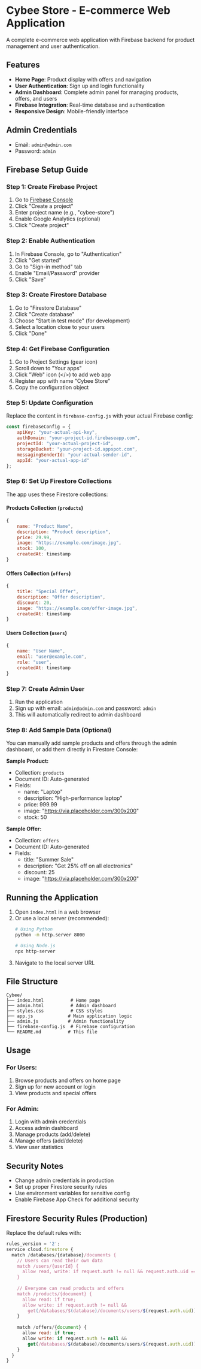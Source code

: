 # Cybee Store - E-commerce Web Application

A complete e-commerce web application with Firebase backend for product management and user authentication.

## Features

- **Home Page**: Product display with offers and navigation
- **User Authentication**: Sign up and login functionality
- **Admin Dashboard**: Complete admin panel for managing products, offers, and users
- **Firebase Integration**: Real-time database and authentication
- **Responsive Design**: Mobile-friendly interface

## Admin Credentials
- Email: `admin@admin.com`
- Password: `admin`

## Firebase Setup Guide

### Step 1: Create Firebase Project
1. Go to [Firebase Console](https://console.firebase.google.com/)
2. Click "Create a project"
3. Enter project name (e.g., "cybee-store")
4. Enable Google Analytics (optional)
5. Click "Create project"

### Step 2: Enable Authentication
1. In Firebase Console, go to "Authentication"
2. Click "Get started"
3. Go to "Sign-in method" tab
4. Enable "Email/Password" provider
5. Click "Save"

### Step 3: Create Firestore Database
1. Go to "Firestore Database"
2. Click "Create database"
3. Choose "Start in test mode" (for development)
4. Select a location close to your users
5. Click "Done"

### Step 4: Get Firebase Configuration
1. Go to Project Settings (gear icon)
2. Scroll down to "Your apps"
3. Click "Web" icon (</>) to add web app
4. Register app with name "Cybee Store"
5. Copy the configuration object

### Step 5: Update Configuration
Replace the content in `firebase-config.js` with your actual Firebase config:

```javascript
const firebaseConfig = {
    apiKey: "your-actual-api-key",
    authDomain: "your-project-id.firebaseapp.com",
    projectId: "your-actual-project-id",
    storageBucket: "your-project-id.appspot.com",
    messagingSenderId: "your-actual-sender-id",
    appId: "your-actual-app-id"
};
```

### Step 6: Set Up Firestore Collections

The app uses these Firestore collections:

#### Products Collection (`products`)
```javascript
{
    name: "Product Name",
    description: "Product description",
    price: 29.99,
    image: "https://example.com/image.jpg",
    stock: 100,
    createdAt: timestamp
}
```

#### Offers Collection (`offers`)
```javascript
{
    title: "Special Offer",
    description: "Offer description",
    discount: 20,
    image: "https://example.com/offer-image.jpg",
    createdAt: timestamp
}
```

#### Users Collection (`users`)
```javascript
{
    name: "User Name",
    email: "user@example.com",
    role: "user",
    createdAt: timestamp
}
```

### Step 7: Create Admin User
1. Run the application
2. Sign up with email: `admin@admin.com` and password: `admin`
3. This will automatically redirect to admin dashboard

### Step 8: Add Sample Data (Optional)

You can manually add sample products and offers through the admin dashboard, or add them directly in Firestore Console:

**Sample Product:**
- Collection: `products`
- Document ID: Auto-generated
- Fields:
  - name: "Laptop"
  - description: "High-performance laptop"
  - price: 999.99
  - image: "https://via.placeholder.com/300x200"
  - stock: 50

**Sample Offer:**
- Collection: `offers`
- Document ID: Auto-generated
- Fields:
  - title: "Summer Sale"
  - description: "Get 25% off on all electronics"
  - discount: 25
  - image: "https://via.placeholder.com/300x200"

## Running the Application

1. Open `index.html` in a web browser
2. Or use a local server (recommended):
   ```bash
   # Using Python
   python -m http.server 8000
   
   # Using Node.js
   npx http-server
   ```
3. Navigate to the local server URL

## File Structure

```
Cybee/
├── index.html          # Home page
├── admin.html          # Admin dashboard
├── styles.css          # CSS styles
├── app.js             # Main application logic
├── admin.js           # Admin functionality
├── firebase-config.js  # Firebase configuration
└── README.md          # This file
```

## Usage

### For Users:
1. Browse products and offers on home page
2. Sign up for new account or login
3. View products and special offers

### For Admin:
1. Login with admin credentials
2. Access admin dashboard
3. Manage products (add/delete)
4. Manage offers (add/delete)
5. View user statistics

## Security Notes

- Change admin credentials in production
- Set up proper Firestore security rules
- Use environment variables for sensitive config
- Enable Firebase App Check for additional security

## Firestore Security Rules (Production)

Replace the default rules with:

```javascript
rules_version = '2';
service cloud.firestore {
  match /databases/{database}/documents {
    // Users can read their own data
    match /users/{userId} {
      allow read, write: if request.auth != null && request.auth.uid == userId;
    }
    
    // Everyone can read products and offers
    match /products/{document} {
      allow read: if true;
      allow write: if request.auth != null && 
        get(/databases/$(database)/documents/users/$(request.auth.uid)).data.role == 'admin';
    }
    
    match /offers/{document} {
      allow read: if true;
      allow write: if request.auth != null && 
        get(/databases/$(database)/documents/users/$(request.auth.uid)).data.role == 'admin';
    }
  }
}
```